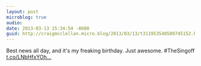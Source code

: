 ```yaml
---
layout: post
microblog: true
audio: 
date: 2013-03-13 15:34:54 -0600
guid: http://craigmcclellan.micro.blog/2013/03/13/t311953540509745152.html
---
```

Best news all day, and it's my freaking birthday. Just awesome. #TheSingoff [t.co/LNbHfxYOh...](http://t.co/LNbHfxYOhn)
